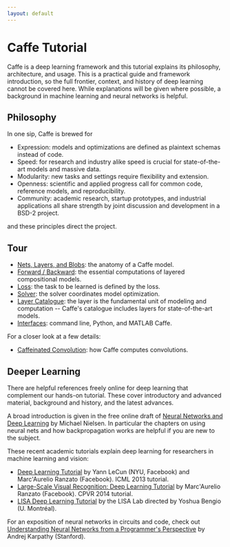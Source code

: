 ```yaml
---
layout: default
---
```

# Caffe Tutorial

Caffe is a deep learning framework and this tutorial explains its philosophy, architecture, and usage.
This is a practical guide and framework introduction, so the full frontier, context, and history of deep learning cannot be covered here.
While explanations will be given where possible, a background in machine learning and neural networks is helpful.

## Philosophy

In one sip, Caffe is brewed for

- Expression: models and optimizations are defined as plaintext schemas instead of code.
- Speed: for research and industry alike speed is crucial for state-of-the-art models and massive data.
- Modularity: new tasks and settings require flexibility and extension.
- Openness: scientific and applied progress call for common code, reference models, and reproducibility.
- Community: academic research, startup prototypes, and industrial applications all share strength by joint discussion and development in a BSD-2 project.

and these principles direct the project.

## Tour

- [Nets, Layers, and Blobs](net_layer_blob.html): the anatomy of a Caffe model.
- [Forward / Backward](forward_backward.html): the essential computations of layered compositional models.
- [Loss](loss.html): the task to be learned is defined by the loss.
- [Solver](solver.html): the solver coordinates model optimization.
- [Layer Catalogue](layers.html): the layer is the fundamental unit of modeling and computation -- Caffe's catalogue includes layers for state-of-the-art models.
- [Interfaces](interfaces.html): command line, Python, and MATLAB Caffe.

For a closer look at a few details:

- [Caffeinated Convolution](convolution.html): how Caffe computes convolutions.

## Deeper Learning

There are helpful references freely online for deep learning that complement our hands-on tutorial.
These cover introductory and advanced material, background and history, and the latest advances.

A broad introduction is given in the free online draft of [Neural Networks and Deep Learning](http://neuralnetworksanddeeplearning.com/index.html) by Michael Nielsen. In particular the chapters on using neural nets and how backpropagation works are helpful if you are new to the subject.

These recent academic tutorials explain deep learning for researchers in machine learning and vision:

- [Deep Learning Tutorial](http://www.cs.nyu.edu/~yann/talks/lecun-ranzato-icml2013.pdf) by Yann LeCun (NYU, Facebook) and Marc'Aurelio Ranzato (Facebook). ICML 2013 tutorial.
- [Large-Scale Visual Recognition: Deep Learning Tutorial](https://docs.google.com/viewer?a=v&pid=sites&srcid=ZGVmYXVsdGRvbWFpbnxsc3ZydHV0b3JpYWxjdnByMTR8Z3g6Njg5MmZkZTM1MDhhZWNmZA) by Marc'Aurelio Ranzato (Facebook). CPVR 2014 tutorial.
- [LISA Deep Learning Tutorial](http://deeplearning.net/tutorial/deeplearning.pdf) by the LISA Lab directed by Yoshua Bengio (U. Montréal).

For an exposition of neural networks in circuits and code, check out [Understanding Neural Networks from a Programmer's Perspective](http://karpathy.github.io/neuralnets/) by Andrej Karpathy (Stanford).
